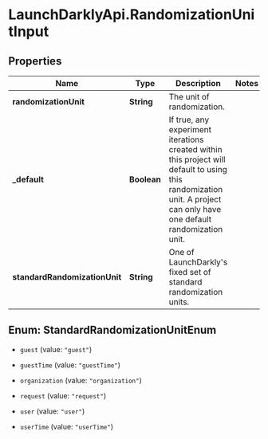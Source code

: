 # LaunchDarklyApi.RandomizationUnitInput

## Properties

Name | Type | Description | Notes
------------ | ------------- | ------------- | -------------
**randomizationUnit** | **String** | The unit of randomization. | 
**_default** | **Boolean** | If true, any experiment iterations created within this project will default to using this randomization unit. A project can only have one default randomization unit. | 
**standardRandomizationUnit** | **String** | One of LaunchDarkly&#39;s fixed set of standard randomization units. | 



## Enum: StandardRandomizationUnitEnum


* `guest` (value: `"guest"`)

* `guestTime` (value: `"guestTime"`)

* `organization` (value: `"organization"`)

* `request` (value: `"request"`)

* `user` (value: `"user"`)

* `userTime` (value: `"userTime"`)




